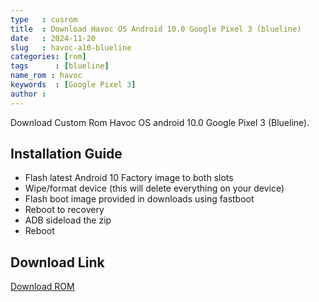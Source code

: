 ```yaml
---
type   : cusrom
title  : Download Havoc OS Android 10.0 Google Pixel 3 (blueline)
date   : 2024-11-20
slug   : havoc-a10-blueline
categories: [rom]
tags      : [blueline]
name_rom : havoc
keywords  : [Google Pixel 3]
author :
---
```


Download Custom Rom Havoc OS android 10.0 Google Pixel 3 (Blueline).


## Installation Guide

- Flash latest Android 10 Factory image to both slots
- Wipe/format device (this will delete everything on your device)
- Flash boot image provided in downloads using fastboot
- Reboot to recovery
- ADB sideload the zip
- Reboot

## Download Link
[Download ROM](https://sourceforge.net/projects/havoc-os/files/blueline/)


